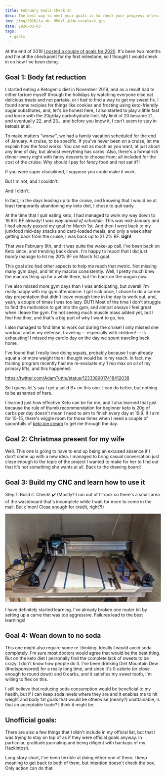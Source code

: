```yaml
---
title: February Goals Check-In
desc: The best way to meet your goals is to check your progress often. How have I been doing so far this year?
img: /img/2020/ia-sb-_MMdxl-jUHo-unsplash.jpg
date: 2020-03-03
tags:
  - goals
---
```


At the end of 2019 [I posted a couple of goals for 2020](/blog/2019/my-smart-goals-for-2020/). It's been two months and I'm at the checkpoint for my first milestone, so I thought I would check in on how I've been doing.

## Goal 1: Body fat reduction

I started eating a Ketogenic diet in November 2019, and as a result had to either torture myself through the holidays by watching everyone else eat delicious treats and not partake, or I had to find a way to get my sweet fix. I found some recipies for things like cookies and frosting using keto-friendly sugar substitutes, and, let's be honest here, I also started to play a little fast and loose with the 20g/day carbohydrate limit. My limit of 20 became 21, and eventually 22, and 23... and before you know it, I can't seem to stay in ketosis at all.

To make matters _"worse"_, we had a family vacation scheduled for the end of January. A cruise, to be specific. If you've never been on a cruise, let me explain how the food works: You can eat as much as you want, at just about any time of day, but almost everything has carbs. Also, there's a formal-ish dinner every night with fancy desserts to choose from; all included for the cost of the cruise. Why should I pay for fancy food and not eat it?!

If you were super disciplined, I suppose you could make it work.

But I'm not, and I couldn't.

And I didn't.

In fact, in the days leading up to the cruise, and knowing that I would be at least temporarily abandoning my keto diet, I chose to quit early.

At the time that I quit eating keto, I had managed to work my way down to 19.8% BF already! I was _way ahead of schedule._ This was mid-January and I had already passed my goal for March 1st. And then I went back to my junkfood mid-day snacks and carb-loaded meals, and only a week after getting back from the cruise, I was back up to 21.2% BF. **Ugh!**

That was February 8th, and it was quite the wake-up call. I've been back on Keto since, and trending back down. I'm happy to report that I did _just barely_ manage to hit my 20% BF on March 1st goal.

This goal also had other aspects to help me reach that metric. Not missing many gym days, and hit my macros consistently. Well, I pretty much blew the macros thing up for a while there, but I'm back on the wagon now.

I've also missed more gym days than I was anticipating, but overall I'm really happy with my gym attendance. I got sick once, I chose to do a career day presentation that didn't leave enough time in the day to work out, and, yeah, a couple of times I was too lazy. BUT! Most of the time I don't struggle to find the motivation to get into the gym, and almost always I feel great when I leave the gym. I'm not seeing much muscle mass added yet, but I feel healthier, and that's a big part of why I want to go, too.

I also managed to find time to work out during the cruise! I only missed one workout and in my defense, traveling -- especially with children! -- is exhausting! I missed my cardio day on the day we spent traveling back home.

I've found that I really love doing squats, probably because I can already squat a lot more weight than I thought would be in my reach. In fact, my training program recently had me re-evaluate my 1 rep max on all of my primary lifts, and this happened:

https://twitter.com/AdamTuttle/status/1233389017418412038

So I guess let's say I get a solid B+ on this one. I can do better, but nothing to be ashamed of here.

I learned just how effective Keto can be for me, and I also learned that just because the rule of thumb recommendation for beginner keto is 20g of carbs per day doesn't mean I need to aim to finish every day at 19.9. If I aim for 10-15, there's wiggle room for those times when I need a couple of spoonfulls of [keto ice cream](https://www.thekitchn.com/aldi-keto-ice-cream-review-23003042) to get me through the day.

## Goal 2: Christmas present for my wife

Well. This one is going to have to end up being an excused absence if I don't come up with a new idea. I managed to bring casual conversation just close enough to the topic of the project I wanted to make for her to find out that it's not something she wants at all. Back to the drawing board!

## Goal 3: Build my CNC and learn how to use it

Step 1: Build it. Check! ✔️ (Mostly? I ran out of t-track so there's a small area of the wasteboard that's incomplete while I wait for more to come in the mail. But c'mon! Close enough for credit, right?!)

![](/img/2020/cnc-build.jpg)

I have definitely started learning. I've already broken one router bit by setting up a carve that was too aggressive. Failures lead to the best learnings!

## Goal 4: Wean down to no soda

This one might also require some re-thinking. Ideally I would avoid soda completely. I'm sure most doctors would agree that would be the best thing. But on the keto diet I personally find the complete lack of sweets to be crazy. I don't know how people do it. I've been drinking Diet Mountain Dew (#notsponsored) for a really long time, and since it's 0 calorie (or close enough to round down) and 0 carbs, and it satisfies my sweet tooth, I'm willing to flex on this.

I still believe that reducing soda consumption would be beneficial to my health, but if I can keep soda levels where they are and it enables me to hit weight and body fat goals that would be otherwise (nearly?) unattainable, is that an acceptable trade? I think it might be.

## Unofficial goals:

There are also a few things that I didn't include in my official list, but that I was trying to stay on top of as if they were official goals anyway. In particular, gratitude journaling and being diligent with backups of my Hackintosh.

Long story short, I've been terrible at doing either one of them. I keep meaning to get back to both of them, but intention doesn't check the box. Only action can do that.

